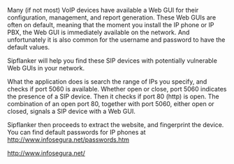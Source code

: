 Many  (if not most) VoIP devices have available a Web GUI for their configuration,
management, and report generation. These Web GUIs are often on default, meaning that
the moment you install the IP phone or IP PBX, the Web GUI is immediately available
on the network. And unfortunately it is also common for the username and password
to have the default values.

Sipflanker will help you find these SIP devices with potentially vulnerable Web GUIs
in your network.

What the application does is search the range of IPs you specify, and checks if port
5060 is available. Whether open or close, port 5060 indicates the presence of a SIP
device. Then it checks if port 80 (http) is open. The combination of an open port 80,
together with port 5060, either open or closed, signals a SIP device with a Web GUI.

Sipflanker then proceeds to extract the website, and fingerprint the device.
You can find default passwords for IP phones at http://www.infosegura.net/passwords.htm

http://www.infosegura.net/